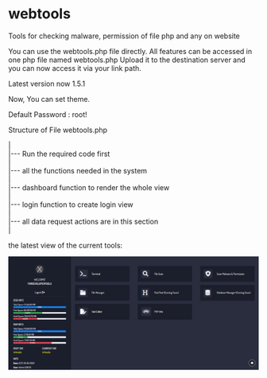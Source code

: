 # webtools
Tools for checking malware, permission of file php and any on website 

You can use the webtools.php file directly. All features can be accessed in one php file named webtools.php
Upload it to the destination server and you can now access it via your link path.


Latest version now 1.5.1

Now, You can set theme.

Default Password : root!

Structure of File webtools.php
<br />

|<br />
|--- Run the required code first<br />
|<br />
|--- all the functions needed in the system<br />
|<br />
|--- dashboard function to render the whole view<br />
|<br />
|--- login function to create login view<br />
|<br />
|--- all data request actions are in this section<br />
|<br />


the latest view of the current tools:

![alt text](https://raw.githubusercontent.com/fordevelopertools/webtools/main/webtools1.5.png)
